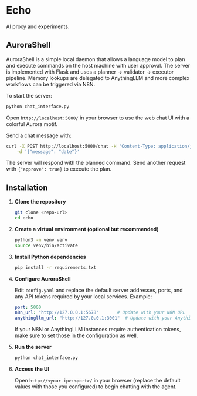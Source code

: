 # Echo

AI proxy and experiments.

## AuroraShell

AuroraShell is a simple local daemon that allows a language model to
plan and execute commands on the host machine with user approval.
The server is implemented with Flask and uses a planner → validator →
executor pipeline. Memory lookups are delegated to AnythingLLM and more
complex workflows can be triggered via N8N.

To start the server:

```bash
python chat_interface.py
```

Open `http://localhost:5000/` in your browser to use the web chat UI
with a colorful Aurora motif.

Send a chat message with:

```bash
curl -X POST http://localhost:5000/chat -H 'Content-Type: application/json' \
    -d '{"message": "date"}'
```

The server will respond with the planned command. Send another request
with `{"approve": true}` to execute the plan.

## Installation

1. **Clone the repository**

   ```bash
   git clone <repo-url>
   cd echo
   ```

2. **Create a virtual environment (optional but recommended)**

   ```bash
   python3 -m venv venv
   source venv/bin/activate
   ```

3. **Install Python dependencies**

   ```bash
   pip install -r requirements.txt
   ```

4. **Configure AuroraShell**

   Edit `config.yaml` and replace the default server addresses, ports,
   and any API tokens required by your local services. Example:

   ```yaml
   port: 5000
   n8n_url: "http://127.0.0.1:5678"       # Update with your N8N URL
   anythingllm_url: "http://127.0.0.1:3001"  # Update with your AnythingLLM URL
   ```

   If your N8N or AnythingLLM instances require authentication tokens,
   make sure to set those in the configuration as well.

5. **Run the server**

   ```bash
   python chat_interface.py
   ```

6. **Access the UI**

   Open `http://<your-ip>:<port>/` in your browser (replace the default
   values with those you configured) to begin chatting with the agent.
